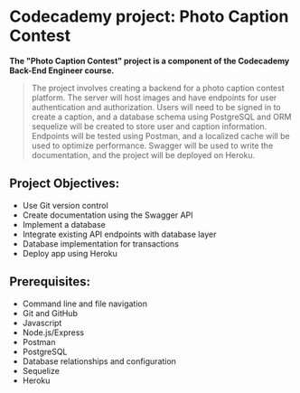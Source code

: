 # Codecademy project: Photo Caption Contest

**The "Photo Caption Contest" project is a component of the Codecademy Back-End Engineer course.**

>The project involves creating a backend for a photo caption contest platform. The server will host images and have endpoints for user authentication and authorization. Users will need to be signed in to create a caption, and a database schema using PostgreSQL and ORM sequelize will be created to store user and caption information. Endpoints will be tested using Postman, and a localized cache will be used to optimize performance. Swagger will be used to write the documentation, and the project will be deployed on Heroku.

## Project Objectives:
- Use Git version control
- Create documentation using the Swagger API
- Implement a database
- Integrate existing API endpoints with database layer
- Database implementation for transactions
- Deploy app using Heroku

## Prerequisites:
- Command line and file navigation
- Git and GitHub
- Javascript
- Node.js/Express
- Postman
- PostgreSQL
- Database relationships and configuration
- Sequelize
- Heroku
